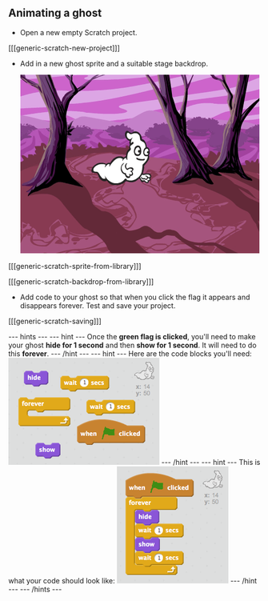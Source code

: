 ## Animating a ghost

+ Open a new empty Scratch project.

[[[generic-scratch-new-project]]]

+ Add in a new ghost sprite and a suitable stage backdrop.

	![screenshot](images/ghost-ghost.png)

[[[generic-scratch-sprite-from-library]]]

[[[generic-scratch-backdrop-from-library]]]

+ Add code to your ghost so that when you click the flag it appears and disappears forever. Test and save your project.

[[[generic-scratch-saving]]]


--- hints ---
--- hint ---
Once the __green flag is clicked__, you'll need to make your ghost __hide for 1 second__ and then __show for 1 second__. It will need to do this __forever__.
--- /hint ---
--- hint ---
Here are the code blocks you'll need:
![screenshot](images/ghost-appear-blocks.png)
--- /hint ---
--- hint ---
This is what your code should look like:
![screenshot](images/ghost-appear-code.png)
--- /hint ---
--- /hints ---
